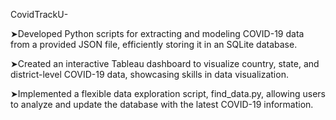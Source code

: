 CovidTrackU-

➤Developed Python scripts for extracting and modeling COVID-19 data from a provided JSON file, efficiently storing it in an SQLite database.

➤Created an interactive Tableau dashboard to visualize country, state, and district-level COVID-19 data, showcasing skills in data visualization.

➤Implemented a flexible data exploration script, find_data.py, allowing users to analyze and update the database with the latest COVID-19 information.
